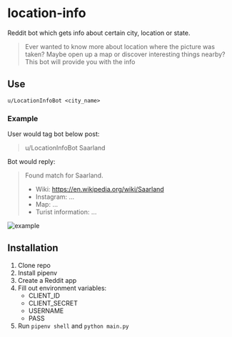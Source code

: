 # location-info
Reddit bot which gets info about certain city, location or state.

> Ever wanted to know more about location where the picture was taken? Maybe open up a map or discover interesting things nearby? This bot will provide you with the info

## Use

`u/LocationInfoBot <city_name>`

### Example

User would tag bot below post:

> u/LocationInfoBot Saarland

Bot would reply:

> Found match for Saarland.
> 
> - Wiki: https://en.wikipedia.org/wiki/Saarland
> - Instagram: ...
> - Map: ...
> - Turist information: ...

![example](https://user-images.githubusercontent.com/11059438/111335197-79a33700-8674-11eb-8ee7-f259ad3946a1.png)


## Installation

1. Clone repo
2. Install pipenv
3. Create a Reddit app
4. Fill out environment variables:
    - CLIENT_ID
    - CLIENT_SECRET
    - USERNAME
    - PASS
5. Run `pipenv shell` and `python main.py`
